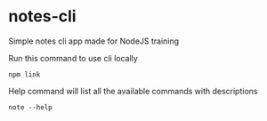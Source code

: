 # notes-cli

Simple notes cli app made for NodeJS training


Run this command to use cli locally
```
npm link
```

Help command will list all the available commands with descriptions
```
note --help
```
